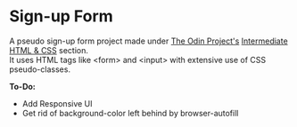 # Sign-up Form 

A pseudo sign-up form project made under [The Odin Project's](https://www.theodinproject.com/) [Intermediate HTML & CSS](https://www.theodinproject.com/paths/full-stack-javascript/courses/intermediate-html-and-css) section.  
It uses HTML tags like \<form\> and \<input\> with extensive use of CSS pseudo-classes.

**To-Do:**  
- Add Responsive UI  
- Get rid of background-color left behind by browser-autofill